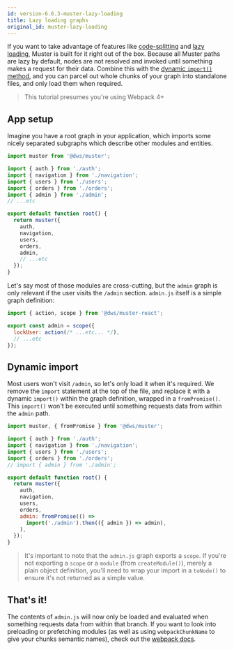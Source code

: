 ```yaml
---
id: version-6.6.3-muster-lazy-loading
title: Lazy loading graphs
original_id: muster-lazy-loading
---
```


If you want to take advantage of features like [code-splitting][1] and [lazy loading][2], Muster is built for it right out of the box. Because all Muster paths are lazy by default, nodes are not resolved and invoked until something makes a request for their data. Combine this with the [dynamic `import()` method][3], and you can parcel out whole chunks of your graph into standalone files, and only load them when required.

> This tutorial presumes you're using Webpack 4+

## App setup

Imagine you have a root graph in your application, which imports some nicely separated subgraphs which describe other modules and entities.

```javascript
import muster from '@dws/muster';

import { auth } from './auth';
import { navigation } from './navigation';
import { users } from './users';
import { orders } from './orders';
import { admin } from './admin';
// ...etc

export default function root() {
  return muster({
    auth,
    navigation,
    users,
    orders,
    admin,
    // ...etc
  });
}
```  

Let's say most of those modules are cross-cutting, but the `admin` graph is only relevant if the user visits the `/admin` section. `admin.js` itself is a simple graph definition:

```javascript
import { action, scope } from '@dws/muster-react';

export const admin = scope({
  lockUser: action(/* ...etc... */),
  // ...etc
});
```

## Dynamic import

Most users won't visit `/admin`, so let's only load it when it's required. We remove the `import` statement at the top of the file, and replace it with a dynamic `import()` within the graph definition, wrapped in a `fromPromise()`. This `import()` won't be executed until something requests data from within the `admin` path.

```javascript
import muster, { fromPromise } from '@dws/muster';

import { auth } from './auth';
import { navigation } from './navigation';
import { users } from './users';
import { orders } from './orders';
// import { admin } from './admin';

export default function root() {
  return muster({
    auth,
    navigation,
    users,
    orders,
    admin: fromPromise(() =>
      import('./admin').then(({ admin }) => admin),
    ),
  });
}
```  

> It's important to note that the `admin.js` graph exports a `scope`. If you're not exporting a `scope` or a `module` (from `createModule()`), merely a plain object definition, you'll need to wrap your import in a `toNode()` to ensure it's not returned as a simple value. 

## That's it!

The contents of `admin.js` will now only be loaded and evaluated when something requests data from within that branch. If you want to look into preloading or prefetching modules (as well as using `webpackChunkName` to give your chunks semantic names), check out the [webpack docs][4].


[1]: https://webpack.js.org/guides/code-splitting/
[2]: https://webpack.js.org/guides/lazy-loading/
[3]: https://webpack.js.org/guides/code-splitting/#dynamic-imports
[4]: https://webpack.js.org/guides/code-splitting/#prefetchingpreloading-modules
